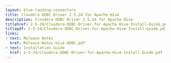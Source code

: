 ```yaml
---
layout: blue-landing-connectors
title: Cloudera ODBC Driver 2.5.24 for Apache Hive
description: Cloudera ODBC Driver 2.5.24 for Apache Hive
titlehref: 2-5-24/Cloudera-ODBC-Driver-for-Apache-Hive-Install-Guide.pdf
titlepdf: 2-5-24/Cloudera-ODBC-Driver-for-Apache-Hive-Install-Guide.pdf
links:
- text: Release Notes
  href: Release-Notes-Hive-ODBC.pdf
- text: Installation Guide
  href: 2-5-24/Cloudera-ODBC-Driver-for-Apache-Hive-Install-Guide.pdf
---
```

